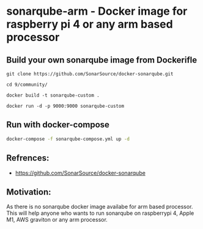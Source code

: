# sonarqube-arm - Docker image for raspberry pi 4 or any arm based processor

## Build your own sonarqube image from Dockerifle

```
git clone https://github.com/SonarSource/docker-sonarqube.git

cd 9/community/

docker build -t sonarqube-custom .

docker run -d -p 9000:9000 sonarqube-custom

```

## Run with docker-compose

```bash
docker-compose -f sonarqube-compose.yml up -d
```

## Refrences:
- https://github.com/SonarSource/docker-sonarqube

## Motivation:
As there is no sonarqube docker image availabe for arm based processor. This will help anyone who wants to run sonarqube on raspberrypi 4, Apple M1, AWS graviton or any arm processor.
